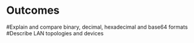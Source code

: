 #  Outcomes
#Explain and compare binary, decimal, hexadecimal and base64 formats
#Describe LAN topologies and devices





